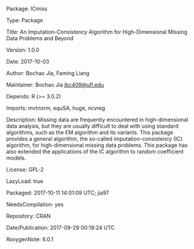 Package: ICmiss

Type: Package

Title: An Imputation-Consistency Algorithm for High-Dimensional Missing
        Data Problems and Beyond
				
Version: 1.0.0

Date: 2017-10-03

Author: Bochao Jia, Faming Liang

Maintainer: Bochao Jia <jbc409@ufl.edu>

Depends: R (>= 3.0.2)

Imports: mvtnorm, equSA, huge, ncvreg

Description: Missing data are frequently encountered in high-dimensional data analysis,
but they are usually difficult to deal with using standard algorithms, such as the EM algorithm and its variants.
This package provides a general algorithm, the so-called imputation-consistency (IC) algorithm,
for high-dimensional missing data problems. This package has also extended the applications of the IC algorithm
to random coefficient models. 

License: GPL-2

LazyLoad: true

Packaged: 2017-10-11 14:01:09 UTC; jia97

NeedsCompilation: yes

Repository: CRAN

Date/Publication: 2017-09-29 00:19:24 UTC

RoxygenNote: 6.0.1
